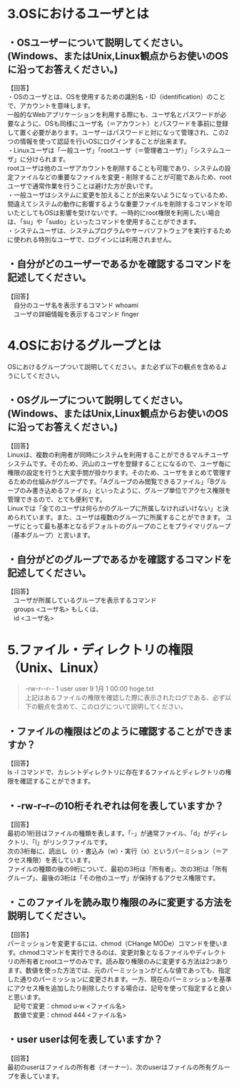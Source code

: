 # 3.OSにおけるユーザとは
## ・OSユーザーについて説明してください。(Windows、またはUnix,Linux観点からお使いのOSに沿ってお答えください。)
【回答】  
・OSのユーザとは、OSを使用するための識別名・ID（identification）のことで、アカウントを意味します。  
一般的なWebアプリケーションを利用する際にも、ユーザ名とパスワードが必要なように、OSも同様にユーザ名（＝アカウント）とパスワードを事前に登録して置く必要があります。ユーザーはパスワードと対になって管理され、この2つの情報を使って認証を行いOSにログインすることが出来ます。  
・Linuxユーザは「一般ユーザ」「rootユーザ（＝管理者ユーザ）」「システムユーザ」に分けられます。  
rootユーザは他のユーザアカウントを削除することも可能であり、システムの設定ファイルなどの重要なファイルを変更・削除することが可能であルため、rootユーザで通常作業を行うことは避けた方が良いです。  
・一般ユーザはシステムに変更を加えることが出来ないようになっているため、間違えてシステムの動作に影響するような重要ファイルを削除するコマンドを叩いたとしてもOSは影響を受けないです。一時的にroot権限を利用したい場合は、「su」や「sudo」といったコマンドを使用することができます。  
・システムユーザは、システムプログラムやサーバソフトウェアを実行するために使われる特別なユーザで、ログインには利用されません。  

## ・自分がどのユーザーであるかを確認するコマンドを記述してください。
【回答】  
　自分のユーザ名を表示するコマンド whoami  
　ユーザの詳細情報を表示するコマンド finger <username>
　
# 4.OSにおけるグループとは
OSにおけるグループついて説明してください。また必ず以下の観点を含めるようにしてください。
## ・OSグループについて説明してください。(Windows、またはUnix,Linux観点からお使いのOSに沿ってお答えください。)
【回答】  
Linuxは、複数の利用者が同時にシステムを利用することができるマルチユーザシステムです。そのため、沢山のユーザを登録することになるので、ユーザ毎に権限の設定を行うと大変手間が掛かります。そのため、ユーザをまとめて管理するための仕組みがグループです。「Aグループのみ閲覧できるファイル」「Bグループのみ書き込めるファイル」といったように、グループ単位でアクセス権限を管理できるので、とても便利です。  
Linuxでは「全てのユーザは何らかのグループに所属しなければいけない」と決められています。また、ユーザは複数のグループに所属することができます。
ユーザにとって最も基本となるデフォルトのグループのことをプライマリグループ（基本グループ）と言います。

## ・自分がどのグループであるかを確認するコマンドを記述してください。
【回答】  
　ユーザが所属しているグループを表示するコマンド  
　groups <ユーザ名> もしくは、  
　id <ユーザ名>  

# 5.ファイル・ディレクトリの権限（Unix、Linux）
> -rw-r--r--  1 user user      9  1月 1 00:00 hoge.txt  
上記はあるファイルの権限を確認した際に表示されたログである、必ず以下の観点を含めて、このログについて説明してください。
## ・ファイルの権限はどのように確認することができますか？
【回答】  
ls -l コマンドで、カレントディレクトリに存在するファイルとディレクトリの権限を確認することができます。

## ・-rw-r–r–の10桁それぞれは何を表していますか？
【回答】  
最初の1桁目はファイルの種類を表します。「-」が通常ファイル、「d」がディレクトリ、「l」がリンクファイルです。  
次の3桁毎に、読出し（r）・書込み（w）・実行（x）というパーミション（＝アクセス権限）を表しています。  
ファイルの種類の後の9桁について、最初の3桁は「所有者」、次の3桁は「所有グループ」、最後の3桁は「その他のユーザ」が保持するアクセス権限です。  

## ・このファイルを読み取り権限のみに変更する方法を説明してください。
【回答】  
パーミッションを変更するには、chmod（CHange MODe）コマンドを使います。chmodコマンドを実行できるのは、変更対象となるファイルやディレクトリの所有者とrootユーザのみです。読み取り権限のみに変更する方法は2つあります。数値を使った方法では、元のパーミッションがどんな値であっても、指定した通りのパーミッションに変更されます。一方、現在のパーミッションを基準にアクセス権を追加したり削除したりする場合は、記号を使って指定すると良いと思います。  
　記号で変更：chmod u-w <ファイル名>  
　数値で変更：chmod 444 <ファイル名>  

## ・user userは何を表していますか？
【回答】  
最初のuserはファイルの所有者（オーナー）、次のuserはファイルの所有グループを表しています。

